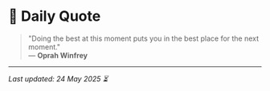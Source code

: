 # 📜 Daily Quote

> "Doing the best at this moment puts you in the best place for the next moment."  
> — **Oprah Winfrey**

---

_Last updated: 24 May 2025 ⏳_
